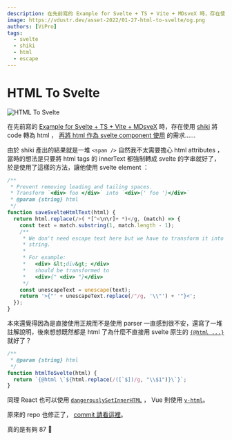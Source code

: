 ```yaml
---
description: 在先前寫的 Example for Svelte + TS + Vite + MDsveX 時，存在使用 shiki 將 code 轉為 html ，再將 html 作為 svelte component 使用的需求……
image: https://vdustr.dev/asset-2022/01-27-html-to-svelte/og.png
authors: [ViPro]
tags:
  - svelte
  - shiki
  - html
  - escape
---
```


# HTML To Svelte

![HTML To Svelte](https://vdustr.dev/asset-2022/01-27-html-to-svelte/og.png)

在先前寫的 [Example for Svelte + TS + Vite + MDsveX](../../../2021/12/25/example-vite-svelte-markdown.md) 時，存在使用 [shiki](https://github.com/shikijs/shiki) 將 code 轉為 html ， [再將 html 作為 svelte component 使用](https://github.com/VdustR/example-vite-svelte-markdown/blob/2f218cd/vite.config.js#L14) 的需求……

<!--truncate-->

由於 shiki 產出的結果就是一堆 `<span />` 自然我不太需要擔心 html attributes ，當時的想法是只要將 html tags 的 innerText 都強制轉成 svelte 的字串就好了，於是使用了這樣的方法，讓他使用 svelte element ：

```ts
/**
 * Prevent removing leading and tailing spaces.
 * Transform `<div> foo </div>` into `<div>{' foo '}</div>`
 * @param {string} html
 */
function saveSvelteHtmlText(html) {
  return html.replace(/>( *[^<\n\r]+ *)</g, (match) => {
    const text = match.substring(1, match.length - 1);
    /**
     * We don't need escape text here but we have to transform it into a svelte
     * string.
     *
     * For example:
     *   <div> &lt;div&gt; </div>
     *   should be transformed to
     *   <div>{" <div> "}</div>
     */
    const unescapeText = unescape(text);
    return '>{"' + unescapeText.replace(/"/g, '\\"') + '"}<';
  });
}
```

本來還覺得因為是直接使用正規而不是使用 parser 一直感到很不安，還寫了一堆註解說明，後來想想既然都是 html 了為什麼不直接用 svelte 原生的 [`{@html ...}`](https://svelte.dev/docs#template-syntax-html) 就好了？

```ts
/**
 * @param {string} html
 */
function htmlToSvelte(html) {
  return `{@html \`${html.replace(/([`$])/g, "\\$1")}\`}`;
}
```

同理 React 也可以使用 [`dangerouslySetInnerHTML`](https://reactjs.org/docs/dom-elements.html#dangerouslysetinnerhtml) ， Vue 則使用 [`v-html`](https://vuejs.org/v2/guide/syntax.html#Raw-HTML)。

原來的 repo 也修正了， [commit 請看這裡](https://github.com/VdustR/example-vite-svelte-markdown/commit/c790109)。

真的是有夠 87 🤪
